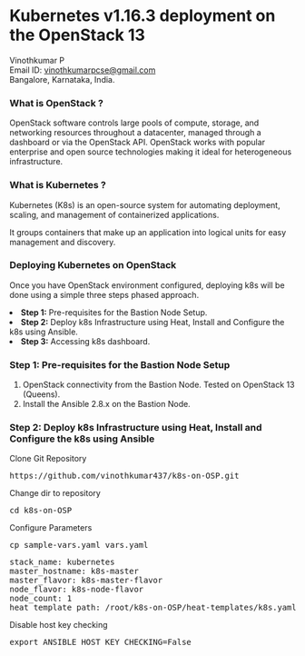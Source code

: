 # Kubernetes v1.16.3 deployment on the OpenStack 13

Vinothkumar P<br>
Email ID: vinothkumarpcse@gmail.com<br>
Bangalore, Karnataka, India.<br>

<h3>What is OpenStack ?</h3>
<p>OpenStack software controls large pools of compute, storage, and networking resources throughout a datacenter, managed through a dashboard or via the OpenStack API. OpenStack works with popular enterprise and open source technologies making it ideal for heterogeneous infrastructure.</p>
<h3>What is Kubernetes ?</h3>
<p>Kubernetes (K8s) is an open-source system for automating deployment, scaling, and management of containerized applications.</p>
<p>It groups containers that make up an application into logical units for easy management and discovery.</p>

<h3>Deploying Kubernetes on OpenStack</h3>
<p>Once you have OpenStack environment configured, deploying k8s will be done using a simple three steps phased approach.</p>

<li><b>Step 1:</b> Pre-requisites for the Bastion Node Setup.</li>
<li><b>Step 2:</b> Deploy k8s Infrastructure using Heat, Install and Configure the k8s using Ansible.</li>
<li><b>Step 3:</b> Accessing k8s dashboard.</li>

<h3>Step 1: Pre-requisites for the Bastion Node Setup</h3>
<ol>
  <li>OpenStack connectivity from the Bastion Node. Tested on OpenStack 13 (Queens).</li>
  <li>Install the Ansible 2.8.x on the Bastion Node.</li>
</ol>

<h3>Step 2: Deploy k8s Infrastructure using Heat, Install and Configure the k8s using Ansible </h3>
<p>Clone Git Repository</p>
<pre>https://github.com/vinothkumar437/k8s-on-OSP.git</pre>
<p>Change dir to repository</p>
<pre>cd k8s-on-OSP</pre>
<p>Configure Parameters</p>
<pre>cp sample-vars.yaml vars.yaml</pre>
<pre>
stack_name: kubernetes
master_hostname: k8s-master
master_flavor: k8s-master-flavor
node_flavor: k8s-node-flavor
node_count: 1
heat_template_path: /root/k8s-on-OSP/heat-templates/k8s.yaml</pre>

<p>Disable host key checking</p>
<pre>export ANSIBLE_HOST_KEY_CHECKING=False</pre>

